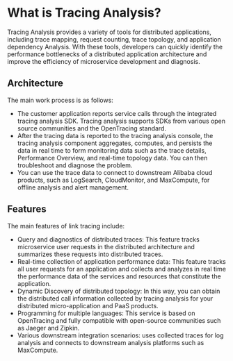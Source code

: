 # What is Tracing Analysis?

Tracing Analysis provides a variety of tools for distributed applications, including trace mapping, request counting, trace topology, and application dependency Analysis. With these tools, developers can quickly identify the performance bottlenecks of a distributed application architecture and improve the efficiency of microservice development and diagnosis.

## Architecture

The main work process is as follows:

-   The customer application reports service calls through the integrated tracing analysis SDK. Tracing analysis supports SDKs from various open source communities and the OpenTracing standard.
-   After the tracing data is reported to the tracing analysis console, the tracing analysis component aggregates, computes, and persists the data in real time to form monitoring data such as the trace details, Performance Overview, and real-time topology data. You can then troubleshoot and diagnose the problem.
-   You can use the trace data to connect to downstream Alibaba cloud products, such as LogSearch, CloudMonitor, and MaxCompute, for offline analysis and alert management.

## Features

The main features of link tracing include:

-   Query and diagnostics of distributed traces: This feature tracks microservice user requests in the distributed architecture and summarizes these requests into distributed traces.
-   Real-time collection of application performance data: This feature tracks all user requests for an application and collects and analyzes in real time the performance data of the services and resources that constitute the application.
-   Dynamic Discovery of distributed topology: In this way, you can obtain the distributed call information collected by tracing analysis for your distributed micro-application and PaaS products.
-   Programming for multiple languages: This service is based on OpenTracing and fully compatible with open-source communities such as Jaeger and Zipkin.
-   Various downstream integration scenarios: uses collected traces for log analysis and connects to downstream analysis platforms such as MaxCompute.

